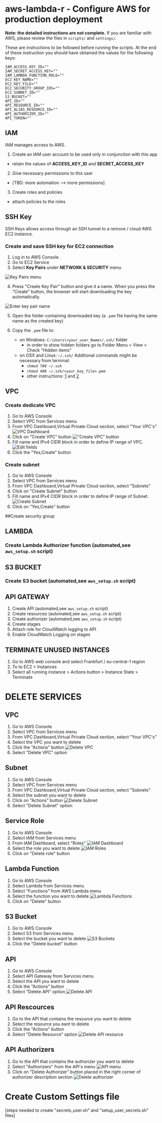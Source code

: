 # aws-lambda-r - Configure AWS for production deployment

**Note: the detailed instructions are not complete.** If you are familiar with AWS,
please review the files in `scripts/` and `settings/`.

These are instructions to be followed before running the scripts. At the end of 
these instruction you should have obtained the values for the following keys:

```
IAM_ACCESS_KEY_ID=""
IAM_SECRET_ACCESS_KEY=""
IAM_LAMBDA_FUNCTION_ROLE=""
EC2_KEY_NAME=""
EC2_KEY_FILE=""
EC2_SECURITY_GROUP_IDS=""
EC2_SUBNET_ID=""
S3_BUCKET=""
API_ID=""
API_RESOURCE_ID=""
API_ALIAS_RESOURCE_ID=""
API_AUTHORIZER_ID=""
API_TOKEN=""
```




## IAM 

IAM manages access to AWS.

1. Create an IAM user account to be used only in conjunction with this app
  + retain the values of **ACCESS_KEY_ID** and **SECRET_ACCESS_KEY**
2. Give necessary permissions to this user
  + [TBD: more automation --> more permissions]
3. Create roles and policies 
  + attach policies to the roles


## SSH Key

SSH Keys allows access through an SSH tunnel to a remove / cloud AWS EC2 instance.

### Create and save SSH key for EC2 connection

1. Log in to AWS Console.
2. Go to EC2 Service
3. Select **Key Pairs** under **NETWORK & SECURITY** menu. 

![Key Pairs menu](ssh-01-key-pairs-menu.png)

4. Press "Create Key Pair" button and give it a name. When you press the 
"Create" button, the browser will start downloading the key automatically.

![Enter key pair name](ssh-02-enter-key-pair-name.png)

5. Open the folder containing downloaded key (a `.pem` file having the same name as the created key)

6. Copy the `.pem` file to:
    - on Windows: `C:\Users\<your_user_Name>/.ssh/` folder 
        + in order to show hidden folders go to Folder Menu > View > Check "Hidden items"
    - on OSX and Linux: `~/.ssh/` Additional commands might be necessary from terminal:
        + `chmod 700 ~/.ssh`
        + `chmod 400 ~/.ssh/<your_key_file>.pem`
        + other instructions: [1](https://unix.stackexchange.com/a/115860) and 
        [2](http://docs.aws.amazon.com/AWSEC2/latest/UserGuide/AccessingInstancesLinux.html)


## VPC

### Create dedicate VPC 

1. Go to AWS Console
2. Select VPC from Services menu
3. From VPC Dashboard,Virtual Private Cloud section, select "Your VPC's"
![VPC Dashboard](vpc-01-create.PNG)
4. Click on "Create VPC" button
!["Create VPC" button](vpc-02-create.PNG)
5. Fill name and IPv4 CIDR block in order to define IP range of VPC. 
![Edit fields](vpc-03-create.PNG)
6. Click the "Yes,Create" button

### Create subnet

1. Go to AWS Console
2. Select VPC from Services menu
3. From VPC Dashboard,Virtual Private Cloud section, select "Subnets"
4. Click on "Create Subnet" button
5. Fill name and IPv4 CIDR block in order to define IP range of Subnet. 
![Create Subnet](subnet-01-create.PNG)
6. Click on "Yes,Create" button

##Create security group


## LAMBDA

### Create Lambda Authorizer function (automated,see `aws_setup.sh` script)


##  S3 BUCKET
### Create S3 bucket (automated,see `aws_setup.sh` script)


## API GATEWAY

1. Create API (automated,see `aws_setup.sh` script)
2. Create resources (automated,see `aws_setup.sh` script)
3. Create authorizer (automated,see `aws_setup.sh` script)
4. Create stages  
5. Attach role for CloudWatch logging to API
6. Enable CloudWatch Logging on stages


## TERMINATE UNUSED INSTANCES

1. Go to AWS web console and select Frankfurt / eu-central-1 region
2. To to EC2 > Instances
3. Select all running instance > Actions button > Instance State > Terminate

# DELETE SERVICES

## VPC
1. Go to AWS Console
2. Select VPC from Services menu
3. From VPC Dashboard,Virtual Private Cloud section, select "Your VPC's"
4. Select the VPC you want to delete
5. Click the "Actions" button 
![Delete VPC](vpc-delete.PNG)
6. Select "Delete VPC" option

## Subnet
1. Go to AWS Console
2. Select VPC from Services menu
3. From VPC Dashboard,Virtual Private Cloud section, select "Subnets"
4. Select the subnet you want to delete
5. Click on "Actions" button 
![Delete Subnet](subnet-delete.PNG)
6. Select "Delete Subnet" option

## Service Role
1. Go to AWS Console
2. Select IAM from Services menu
3. From IAM Dashboard, select "Roles"
![IAM Dashboard](role-01-delete.PNG)
4. Select the role you want to delete 
![IAM Roles](role-02-delete.PNG)
5. Click on "Delete role" button

## Lambda Function
1. Go to AWS Console
2. Select Lambda from Services menu
3. Select "Functions" from AWS Lambda menu
4. Select the function you want to delete 
![Lambda Functions](delete_lambda.PNG)
5. Click on "Delete" button

## S3 Bucket
1. Go to AWS Console
2. Select S3 from Services menu
3. Select the bucket you want to delete
![S3 Buckets](S3-delete.PNG)
4. Click the "Delete bucket" button

## API
1. Go to AWS Console
2. Select API Gateway from Services menu
3. Select the API you want to delete
4. Click the "Actions" button
5. Select "Delete API" option
![Delete API](delete_api.PNG)

## API Rescources
1. Go to the API that contains the resource you want to delete
2. Select the resource you eant to delete
4. Click the "Actions" button
5. Select "Delete Resource" option
![Delete API resource](delete_resources.PNG)

## API Authorizers
1. Go to the API that contains the authorizer you want to delete
2. Select "Authorizers" from the API's menu
![API menu](delete_authorizer1.PNG)
3. Click on "Delete Authorizer" button placed in the right corner of 
authorizer description section 
![Delete authorizer](delete_authorizer2.PNG)


# Create Custom Settings file

[steps needed to create "secrets_user.sh" and "setup_user_secrets.sh" files]
